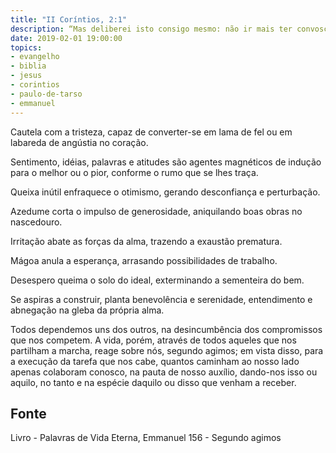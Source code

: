 ```yaml
---
title: "II Coríntios, 2:1"
description: “Mas deliberei isto consigo mesmo: não ir mais ter convosco em tristeza” - Paulo
date: 2019-02-01 19:00:00
topics: 
- evangelho
- biblia
- jesus
- corintios
- paulo-de-tarso
- emmanuel
---
```


Cautela com a tristeza, capaz de converter-se em lama de fel ou em labareda de
angústia no coração.

Sentimento, idéias, palavras e atitudes são agentes magnéticos de indução para
o melhor ou o pior, conforme o rumo que se lhes traça.

Queixa inútil enfraquece o otimismo, gerando desconfiança e perturbação.

Azedume corta o impulso de generosidade, aniquilando boas obras no
nascedouro.

Irritação abate as forças da alma, trazendo a exaustão prematura.

Mágoa anula a esperança, arrasando possibilidades de trabalho.

Desespero queima o solo do ideal, exterminando a sementeira do bem.

Se aspiras a construir, planta benevolência e serenidade, entendimento e
abnegação na gleba da própria alma.

Todos dependemos uns dos outros, na desincumbência dos compromissos que
nos competem. A vida, porém, através de todos aqueles que nos partilham a marcha,
reage sobre nós, segundo agimos; em vista disso, para a execução da tarefa que nos
cabe, quantos caminham ao nosso lado apenas colaboram conosco, na pauta de nosso
auxílio, dando-nos isso ou aquilo, no tanto e na espécie daquilo ou disso que venham a
receber.



## Fonte
Livro - Palavras de Vida Eterna, Emmanuel
156 - Segundo agimos
